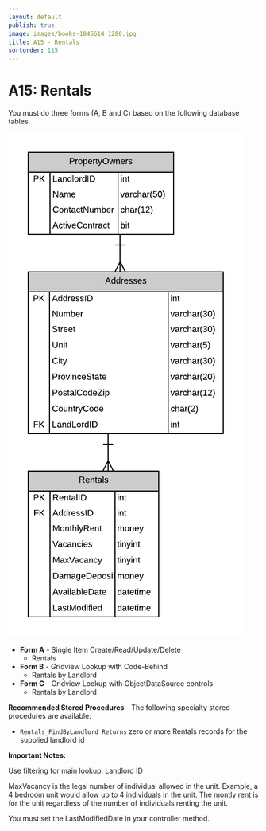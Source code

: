 ```yaml
---
layout: default
publish: true
image: images/books-1845614_1280.jpg
title: A15 - Rentals
sortorder: 115
---
```

# A15: Rentals

You must do three forms (A, B and C) based on the following database tables.

![](A15.png)

- **Form A** - Single Item Create/Read/Update/Delete
  - Rentals
- **Form B** - Gridview Lookup with Code-Behind
  - Rentals by Landlord
- **Form C** - Gridview Lookup with ObjectDataSource controls
  - Rentals by Landlord

**Recommended Stored Procedures** - The following specialty stored procedures are available:

- `Rentals_FindByLandlord Returns` zero or more Rentals records for the supplied landlord id

**Important Notes:** 

Use filtering for main lookup: Landlord ID

MaxVacancy is the legal number of individual allowed in the unit. Example, a 4 bedroom unit would allow up to 4 individuals in the unit. The montly rent is for the unit regardless of the number of individuals renting the unit.

You must set the LastModifiedDate in your controller method.
